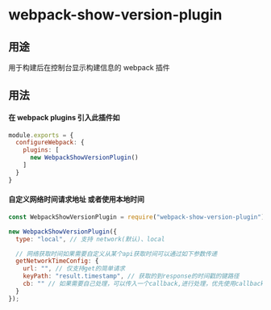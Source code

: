 # webpack-show-version-plugin

## 用途

用于构建后在控制台显示构建信息的 webpack 插件

## 用法

#### 在 webpack plugins 引入此插件如

```javascript
module.exports = {
  configureWebpack: {
    plugins: [
      new WebpackShowVersionPlugin()
    ]
  }
}
```


#### 自定义网络时间请求地址 或者使用本地时间

```javascript
const WebpackShowVersionPlugin = require("webpack-show-version-plugin");

new WebpackShowVersionPlugin({
  type: "local", // 支持 network(默认)、local

  // 网络获取时间如果需要自定义从某个api获取时间可以通过如下参数传递
  getNetworkTimeConfig: {
    url: "", // 仅支持get的简单请求
    keyPath: "result.timestamp", // 获取的到response的时间戳的键路径
    cb: "" // 如果需要自己处理，可以传入一个callback,进行处理，优先使用callback,将不会使用keyPath进行处理
  }
});
```
